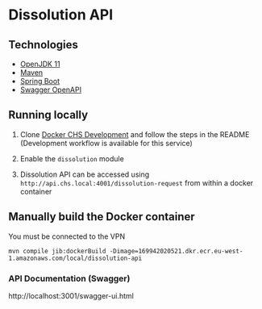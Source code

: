 # Dissolution API

## Technologies
- [OpenJDK 11](https://jdk.java.net/archive/)
- [Maven](https://maven.apache.org/download.cgi)
- [Spring Boot](https://spring.io/projects/spring-boot)
- [Swagger OpenAPI](https://swagger.io/docs/specification/about/)

## Running locally

1. Clone [Docker CHS Development](https://github.com/companieshouse/docker-chs-development) and follow the steps in the README (Development workflow is available for this service)

2. Enable the `dissolution` module

3. Dissolution API can be accessed using `http://api.chs.local:4001/dissolution-request` from within a docker container

## Manually build the Docker container

You must be connected to the VPN

    mvn compile jib:dockerBuild -Dimage=169942020521.dkr.ecr.eu-west-1.amazonaws.com/local/dissolution-api

### API Documentation (Swagger)

http://localhost:3001/swagger-ui.html
